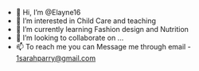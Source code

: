 - 👋 Hi, I’m @Elayne16
- 👀 I’m interested in Child Care and teaching
- 🌱 I’m currently learning Fashion design and Nutrition
- 💞️ I’m looking to collaborate on ...
- 📫 To reach me you can Message me through email - 1sarahparry@gmail.com

<!---
Elayne16/Elayne16 is a ✨ special ✨ repository because its `README.md` (this file) appears on your GitHub profile.
You can click the Preview link to take a look at your changes.
--->
